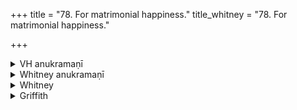 +++
title = "78. For matrimonial happiness."
title_whitney = "78. For matrimonial happiness."

+++

<details><summary>VH anukramaṇī</summary>

दम्पत्यो रयिप्राप्तये प्रार्थना।  
१-३ अथर्वा। १-२ चन्द्रमाः, ३ त्वष्टा। अनुष्टुप्।
</details>

<details><summary>Whitney anukramaṇī</summary>

[Atharvan.—1, 2. cāndramasyāu; 3. tvāṣṭrī. 1-3. anuṣṭubh.]
</details>



<details><summary>Whitney</summary>

### Comment
Found also in Pāipp. xix. ⌊and at MP. i. 8. 6, 7, 10⌋. Employed by Kāuś. twice (78. 10, 14) in the marriage ceremonies, with other passages, with anointing the heads of the married pair, making them eat together, etc.


### Translations
Translated: Weber, Ind. Stud. v. 238; Ludwig, p. 371; Grill, 57, 166; Griffith, i. 287; Bloomfield, 96, 498; also, as part of the MP. hymn, by Winternitz, Hochzeitsrituell, p. 73.
</details>

<details><summary>Griffith</summary>

A nuptial benediction
</details>
